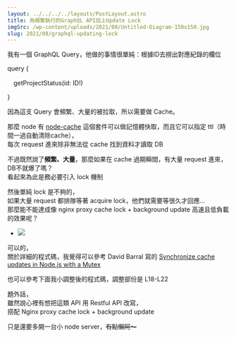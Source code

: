 ```yaml
---
layout: ../../../../layouts/PostLayout.astro
title: 為頻繁執行的GraphQL API加上Update Lock
imgSrc: /wp-content/uploads/2021/08/Untitled-Diagram-150x150.jpg
slug: 2021/08/graphql-updating-lock
---
```


  
我有一個 GraphQL Query，他做的事情很單純：根據ID去撈出對應紀錄的欄位


  
query {<br>

　getProjectStatus(id: ID!)<br>

}



  
因為這支 Query 會頻繁、大量的被拉取，所以需要做 Cache。



  
那麼 node 有 [node-cache](https://www.npmjs.com/package/node-cache) 這個套件可以做記憶體快取，而且它可以指定 ttl（時間一過自動清除cache），<br>
每次 request 進來除非無法從 cache 找到資料才讀取 DB



  
不過既然說了**頻繁、大量**，那麼如果在 cache 過期瞬間，有大量 request 進來，DB不就爆了嗎？<br>
看起來為此是務必要引入 lock 機制



  
然後單純 lock 是不夠的，<br>
如果大量 request 都排隊等著 acquire lock，他們就需要等很久才回應…<br>
那麼能不能達成像 nginx proxy cache lock + background update 高速且低負載的效果呢？



  
- ![](/wp-content/uploads/2021/08/Untitled-Diagram.jpg)



  
可以的，<br>
關於詳細的程式碼，我覺得可以參考 David Barral 寫的 [Synchronize cache updates in Node.js with a Mutex](https://medium.com/trabe/synchronize-cache-updates-in-node-js-with-a-mutex-d5b395457138)



  
也可以參考下面我小調整後的程式碼，調整部份是 L18-L22



<script src="https://gist.github.com/artyomliou/37eaf9c781db45c962e29050ec86abcf.js"></script>



  




  
題外話，<br>
雖然說心裡有想把這類 API 用 Restful API 改寫，<br>
搭配 Nginx proxy cache lock + background update



  
只是還要多開一台小 node server，~~有點懶阿～~~
